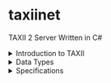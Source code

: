 ﻿# taxiinet
TAXII 2 Server Written in C#

<details>
<summary>Introduction to TAXII</summary>


### Overview
Trusted Automated Exchange of Intelligence Information (TAXII) is an application layer protocol used to exchange cyber threat intelligence (CTI) over HTTPS. TAXII enables organizations to share CTI by defining an API that aligns with common sharing models. Specifically, TAXII defines two primary services, Collections and Channels, to support a variety of commonly-used sharing models. Collections allow a producer to host a set of CTI data that can be requested by consumers. Channels allow producers to push data to many consumers; and allow consumers to receive data from many producers. Collections and Channels can be organized by grouping them into an API Root to support the needs of a particular trust group or to organize them in some other way. Note: This version of the TAXII specification reserves the keywords required for Channels but does not specify Channel services. Channels and their services will be defined in a subsequent version of this specification.

TAXII is specifically designed to support the exchange of CTI represented in STIX. As such, the examples and some features in the specification are intended to align with STIX. This does not mean TAXII cannot be used to share data in other formats; it is designed for STIX but is not limited to STIX.

### Discovery
This specification defines two discovery methods. The first is a network level discovery that uses a DNS SRV record [RFC2782]. This DNS SRV record can be used to advertise the location of a TAXII Server within a network (e.g., so that TAXII-enabled security infrastructure can automatically locate an organization's internal TAXII Server) or to the general Internet. See section 3.9 for complete information on advertising TAXII Servers in DNS.

The second discovery method is a Discovery Endpoint (this specification uses the term Endpoint to identify a URL and an HTTP method with a defined request and response) that enables authorized clients to obtain information about a TAXII Server and get a list of API Roots. See section 4.1 for complete information on the Discovery Endpoint.

### API Roots
API Roots are logical groupings of TAXII Collections, Channels, and related functionality. A TAXII server instance can support one or more API Roots. API Roots can be thought of as instances of the TAXII API available at different URLs, where each API Root is the "root" URL of that particular instance of the TAXII API. Organizing the Collections and Channels into API Roots allows for a division of content and access control by trust group or any other logical grouping. For example, a single TAXII Server could host multiple API Roots - one API Root for Collections and Channels used by Sharing Group A and another API Root for Collections and Channels used by Sharing Group B.

Each API Root contains a set of Endpoints that a TAXII Client contacts in order to interact with the TAXII Server. This interaction can take several forms:

- Server Discovery, as described above, can be used to learn about the API Roots hosted by a TAXII Server.
- Each API Root might support zero or more Collections. Interactions with Collections include discovering the type of CTI contained in that Collection, pushing new CTI to that Collection, and/or retrieving CTI from that Collection. Each piece of CTI content in a Collection is referred to as an Object.
- Each API Root might host zero or more Channels.
- Each API Root also allows TAXII Clients to check on the Status of certain types of requests to the TAXII Server. For example, if a TAXII Client submitted new CTI, a Status request can allow the Client to check on whether the new CTI was accepted.



![summarizes the relationships between the components of an API Root.](https://docs.oasis-open.org/cti/taxii/v2.1/os/taxii-v2.1-os_files/image002.png)

> Example API Root URLs
>
> ```
> https://example.com/
> https://api1.example.com/
> https://example.com/api1/
> https://example.com/api2/
> https://example.org/trustgroup1/
> https://example.org/taxii2/api1/
> ```
</details>

<details>
<summary>Data Types</summary>|

This section defines the names and permitted values of common types used throughout this specification. These types are referenced by the “Type” column in other sections. This table does not, however, define the meaning of any properties using these types. These types may be further restricted elsewhere in the document.

| Type        | Description                                        |
|-------------|----------------------------------------------------|
| api-root    | An API Root Resource, see section 4.2.1.           |
| boolean     | A boolean is a value of either true or false. Properties with this type MUST have a literal (unquoted) value of true or false. |
| collection  | A Collection Resource, see section 5.2.1.          |
| collections | A Collections Resource, see section 5.1.1.         |
| dictionary  | A dictionary is a JSON object that captures an arbitrary set of key/value pairs. |
| discovery   | A Discovery Resource, see section 4.1.1.           |
| envelope    | A TAXII Envelope, see section 3.7.                 |
| error       | An Error Message, see section 3.6.1.               |
| identifier  | An identifier is an RFC 4122-compliant Version 4 UUID. The UUID MUST be generated according to the algorithm(s) defined in RFC 4122, section 4.4 (Version 4 UUID) [RFC4122]. |
| integer     | The integer data type represents a whole number. Unless otherwise specified, all integers MUST be capable of being represented as a signed 54-bit value  ([-(2**53)+1, (2**53)-1]) as defined in [RFC7493]. Additional restrictions MAY be placed on the type where it is used. |
| list        | The list type defines a sequence of values ordered based on how they appear in the list. The phrasing "list of type &lt;type&gt;" is used to indicate that all values within the list MUST conform to the specified type. For instance, list of type integer means that all values of the list must be of the integer type. This specification does not specify the maximum number of allowed values in a list, however every instance of a list MUST have at least one value. Specific TAXII resource properties may define more restrictive upper and/or lower bounds for the length of the list. Empty lists are prohibited in TAXII and MUST NOT be used as a substitute for omitting optional properties. If the property is required, the list MUST be present and MUST have at least one value. |
| manifest    | A Manifest Resource, see section 5.3.1.            |
| object      | An Object Resource, see section 3.7.               |
| status      | A Status Resource, see section 4.3.1.              |
| string      | The string data type represents a finite-length string of valid characters from the Unicode coded character set [ISO10646] that are encoded in UTF-8. Unicode incorporates ASCII [RFC0020] and the characters of many other international character sets. |
| timestamp   | The timestamp type defines how timestamps are represented in TAXII and is represented in serialization as a string. The timestamp type MUST be a valid RFC 3339-formatted timestamp [RFC3339] using the format YYYY-MM-DDTHH:MM:SS.ssssssZ Unlike the STIX timestamp type, the TAXII timestamp MUST have microsecond precision. The timestamp MUST be represented in the UTC timezone and MUST use the “Z” designation to indicate this. |
| versions    | A Versions Resource, see section 5.8.1.            |

</details>

<details>
	<summary>Specifications</summary>

A. [TAXII - Core Concepts](https://docs.oasis-open.org/cti/taxii/v2.1/os/taxii-v2.1-os.html#_Toc31107513)
	1. [Endpoints](https://docs.oasis-open.org/cti/taxii/v2.1/os/taxii-v2.1-os.html#_Toc31107514)
	2. [HTTP Headers](https://docs.oasis-open.org/cti/taxii/v2.1/os/taxii-v2.1-os.html#_Toc31107515)
	3. [Sorting](https://docs.oasis-open.org/cti/taxii/v2.1/os/taxii-v2.1-os.html#_Toc31107516)
	4. [Filtering](https://docs.oasis-open.org/cti/taxii/v2.1/os/taxii-v2.1-os.html#_Toc31107517)
		a. [Supported Fields for Match](https://docs.oasis-open.org/cti/taxii/v2.1/os/taxii-v2.1-os.html#_Toc31107518)
	5. [Pagination](https://docs.oasis-open.org/cti/taxii/v2.1/os/taxii-v2.1-os.html#_Toc31107519)
	6. [Errors](https://docs.oasis-open.org/cti/taxii/v2.1/os/taxii-v2.1-os.html#_Toc31107520)
		a. [Error Message](https://docs.oasis-open.org/cti/taxii/v2.1/os/taxii-v2.1-os.html#_Toc31107521)
	7. [Envelope Resource](https://docs.oasis-open.org/cti/taxii/v2.1/os/taxii-v2.1-os.html#_Toc31107522)
	8. [Property Names](https://docs.oasis-open.org/cti/taxii/v2.1/os/taxii-v2.1-os.html#_Toc31107523)
	9. [DNS SRV Names](https://docs.oasis-open.org/cti/taxii/v2.1/os/taxii-v2.1-os.html#_Toc31107524)
B. [TAXII API - Server Information](https://docs.oasis-open.org/cti/taxii/v2.1/os/taxii-v2.1-os.html#_Toc31107525)
	1. [Server Discovery](https://docs.oasis-open.org/cti/taxii/v2.1/os/taxii-v2.1-os.html#_Toc31107526)
		a. [Discovery Resource](https://docs.oasis-open.org/cti/taxii/v2.1/os/taxii-v2.1-os.html#_Toc31107527)
	2. [Get API Root Information](https://docs.oasis-open.org/cti/taxii/v2.1/os/taxii-v2.1-os.html#_Toc31107528)
		a. [API Root Resource](https://docs.oasis-open.org/cti/taxii/v2.1/os/taxii-v2.1-os.html#_Toc31107529)
	3. [Get Status](https://docs.oasis-open.org/cti/taxii/v2.1/os/taxii-v2.1-os.html#_Toc31107530)
		a. [Status Resource](https://docs.oasis-open.org/cti/taxii/v2.1/os/taxii-v2.1-os.html#_Toc31107531)
C. [TAXII API - Collections](https://docs.oasis-open.org/cti/taxii/v2.1/os/taxii-v2.1-os.html#_Toc31107532)
	1. [Get Collections](https://docs.oasis-open.org/cti/taxii/v2.1/os/taxii-v2.1-os.html#_Toc31107533)
		a. [Collections Resource](https://docs.oasis-open.org/cti/taxii/v2.1/os/taxii-v2.1-os.html#_Toc31107534)
	2. [Get a Collection](https://docs.oasis-open.org/cti/taxii/v2.1/os/taxii-v2.1-os.html#_Toc31107535)
		a. [Collection Resource](https://docs.oasis-open.org/cti/taxii/v2.1/os/taxii-v2.1-os.html#_Toc31107536)
	3. [Get Object Manifests](https://docs.oasis-open.org/cti/taxii/v2.1/os/taxii-v2.1-os.html#_Toc31107537)
		a. [Manifest Resource](https://docs.oasis-open.org/cti/taxii/v2.1/os/taxii-v2.1-os.html#_Toc31107538)
	4. [Get Objects](https://docs.oasis-open.org/cti/taxii/v2.1/os/taxii-v2.1-os.html#_Toc31107539)
	5. [Add Objects](https://docs.oasis-open.org/cti/taxii/v2.1/os/taxii-v2.1-os.html#_Toc31107540)
	6. [Get an Object](https://docs.oasis-open.org/cti/taxii/v2.1/os/taxii-v2.1-os.html#_Toc31107541)
	7. [Delete an Object](https://docs.oasis-open.org/cti/taxii/v2.1/os/taxii-v2.1-os.html#_Toc31107542)
	8. [Get Object Versions](https://docs.oasis-open.org/cti/taxii/v2.1/os/taxii-v2.1-os.html#_Toc31107543)
		a. [Versions Resource](https://docs.oasis-open.org/cti/taxii/v2.1/os/taxii-v2.1-os.html#_Toc31107544)
D. [TAXII API - Channels](https://docs.oasis-open.org/cti/taxii/v2.1/os/taxii-v2.1-os.html#_Toc31107545)
</details>